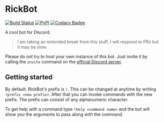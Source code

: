 # RickBot

[![Build Status](https://travis-ci.org/rickbotdiscord/rickbot.svg?branch=master)](https://travis-ci.org/rickbotdiscord/rickbot) [![PyPI](https://img.shields.io/badge/Python-3.6.3-green.svg)](https://www.python.org/downloads/)  [![Codacy Badge](https://api.codacy.com/project/badge/Grade/a0d19fe4283b4288a5146caa5c0891c5)](https://www.codacy.com/app/Euab/rickbot?utm_source=github.com&amp;utm_medium=referral&amp;utm_content=rickbotdiscord/rickbot&amp;utm_campaign=Badge_Grade)

A cool bot for Discord.

> I am taking an extended break from this stuff. I will respond to PRs but it may be slow.

Please do not try to host your own instance of this bot. Just invite it by calling the `invite` command on the
[official Discord server](https://discord.gg/TzDbESZ).

## Getting started
By default. RickBot's prefix is `!`. This can be changed at anytime by writing `!prefix <new prefix>`.
After that you can invoke commands with the new prefix.
The prefix can consist of any alphanumeric character.

To get help with a command type `!help <command name>` and the bot will show you the arguments to pass along with the command.
